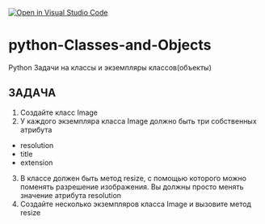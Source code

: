 [![Open in Visual Studio Code](https://classroom.github.com/assets/open-in-vscode-2e0aaae1b6195c2367325f4f02e2d04e9abb55f0b24a779b69b11b9e10269abc.svg)](https://classroom.github.com/online_ide?assignment_repo_id=16762008&assignment_repo_type=AssignmentRepo)
# python-Classes-and-Objects
Python Задачи на классы и экземпляры классов(объекты)


## ЗАДАЧА
1. Создайте класс Image
2. У каждого экземпляра класса Image должно
быть три собственных атрибута
- resolution
- title
- extension
3. В классе должен быть метод resize, с помощью
которого можно поменять разрешение
изображения. Вы должны просто менять
значение атрибута resolution
4. Создайте несколько экземпляров класса Image и
вызовите метод resize
